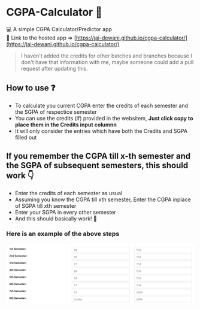 # CGPA-Calculator :scroll:

:computer: A simple CGPA Calculator/Predictor app  
:link: Link to the hosted app => [https://jai-dewani.github.io/cgpa-calculator/](https://jai-dewani.github.io/cgpa-calculator/)

> I haven't added the credits for other batches and branches because I don't have that information with me, maybe someone could add a pull request after updating this.  

## How to use :question:
- To calculate you current CGPA enter the credits of each semester and the SGPA of respectice semester
- You can use the credits (if) provided in the websitem, __Just click copy to place them in the Credits input columnn__ 
- It will only consider the entries which have both the Credits and SGPA filled out

## If you remember the CGPA till x-th semester and the SGPA of subsequent semesters, this should work :point_down:
- Enter the credits of each semester as usual
- Assuming you know the CGPA till xth semester, Enter the CGPA inplace of SGPA till xth semester
- Enter your SGPA in every other semester
- And this should basically work! :tada:

### Here is an example of the above steps  
![ScreenShot from the website](images/example.PNG)
